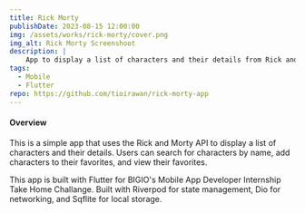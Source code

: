 ```yaml
---
title: Rick Morty
publishDate: 2023-08-15 12:00:00
img: /assets/works/rick-morty/cover.png
img_alt: Rick Morty Screenshoot
description: |
    App to display a list of characters and their details from Rick and Morty API. Users can search for characters by name, add characters to their favorites, and view their favorites.
tags:
  - Mobile
  - Flutter
repo: https://github.com/tioirawan/rick-morty-app
---
```


#### Overview

This is a simple app that uses the Rick and Morty API to display a list of characters and their details. Users can search for characters by name, add characters to their favorites, and view their favorites.

This app is built with Flutter for BIGIO's Mobile App Developer Internship Take Home Challange. Built with Riverpod for state management, Dio for networking, and Sqflite for local storage.